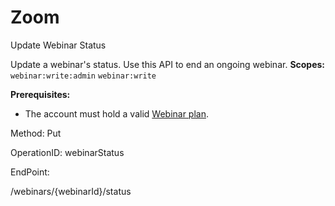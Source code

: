 #     Zoom


Update Webinar Status

Update a webinar's status. Use this API to end an ongoing webinar.
**Scopes:** `webinar:write:admin` `webinar:write`
 
**Prerequisites:**
* The account must hold a valid [Webinar plan](https://zoom.us/webinar).

Method: Put

OperationID: webinarStatus

EndPoint:

/webinars/{webinarId}/status
